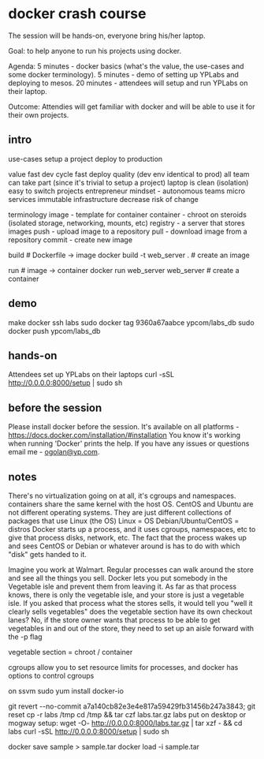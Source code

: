 # docker crash course

The session will be hands-on, everyone bring his/her laptop.

Goal: to help anyone to run his projects using docker.

Agenda:
5 minutes - docker basics (what's the value, the use-cases and some docker terminology).
5 minutes - demo of setting up YPLabs and deploying to mesos.
20 minutes - attendees will setup and run YPLabs on their laptop.

Outcome: Attendies will get familiar with docker and will be able to use it for their own projects.

intro
-----
use-cases
  setup a project
  deploy to production

value
  fast dev cycle
  fast deploy
  quality (dev env identical to prod)
  all team can take part (since it's trivial to setup a project)
  laptop is clean (isolation)
  easy to switch projects
  entrepreneur mindset - autonomous teams
  micro services
  immutable infrastructure
  decrease risk of change

terminology
  image - template for container
  container - chroot on steroids (isolated storage, networking, mounts, etc)
  registry - a server that stores images
  push - upload image to a repository
  pull - download image from a repository
  commit - create new image

  build                                  # Dockerfile -> image
  docker build -t web_server .           # create an image

  run                                    # image -> container
  docker run web_server web_server       # create a container

demo
----
make docker
ssh labs
sudo docker tag 9360a67aabce ypcom/labs_db
sudo docker push ypcom/labs_db

hands-on
--------
Attendees set up YPLabs on their laptops
curl -sSL http://0.0.0.0:8000/setup | sudo sh

before the session
------------------
Please install docker before the session. It's available on all platforms - https://docs.docker.com/installation/#installation
You know it's working when running 'Docker' prints the help. If you have any issues or questions email me - ogolan@yp.com.

## notes

There's no virtualization going on at all, it's cgroups and namespaces.
containers share the same kernel with the host OS.
CentOS and Ubuntu are not different operating systems. They are just different collections of packages that use Linux (the OS)
Linux = OS
Debian/Ubuntu/CentOS = distros
Docker starts up a process, and it uses cgroups, namespaces, etc to give that process disks, network, etc.
The fact that the process wakes up and sees CentOS or Debian or whatever around is has to do with which "disk" gets handed to it.

Imagine you work at Walmart. Regular processes can walk around the store and see all the things you sell.
Docker lets you put somebody in the Vegetable isle and prevent them from leaving it.
As far as that process knows, there is only the vegetable isle, and your store is just a vegetable isle.
If you asked that process what the stores sells, it would tell you "well it clearly sells vegetables"
does the vegetable section have its own checkout lanes?
No, if the store owner wants that process to be able to get vegetables in and out of the store, they need to set up an aisle forward with the -p flag

vegetable section = chroot / container

cgroups allow you to set resource limits for processes, and docker has options to control cgroups



on ssvm
sudo yum install docker-io

git revert --no-commit a7a140cb82e3e4e817a59429fb31456b247a3843; git reset
cp -r labs /tmp
cd /tmp && tar czf labs.tar.gz labs
put on desktop or mogway
setup: wget -O- http://0.0.0.0:8000/labs.tar.gz | tar xzf - && cd labs
curl -sSL http://0.0.0.0:8000/setup | sudo sh

docker save sample > sample.tar
docker load -i sample.tar

